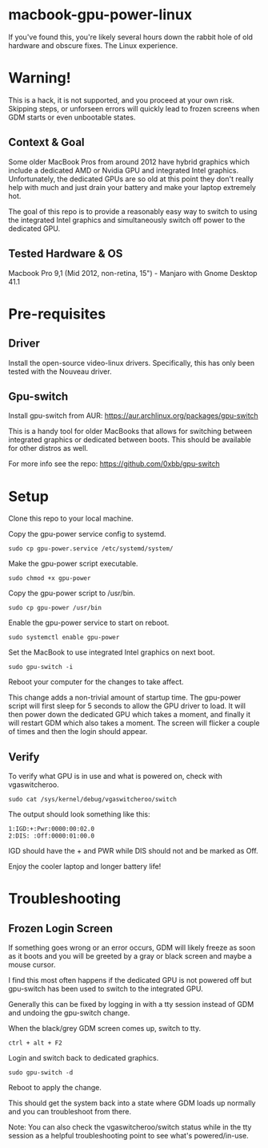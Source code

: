 # macbook-gpu-power-linux

If you've found this, you're likely several hours down the rabbit hole of old hardware and obscure fixes. The Linux experience.

# Warning!

This is a hack, it is not supported, and you proceed at your own risk. Skipping steps, or unforseen errors will quickly lead to frozen screens when GDM starts or even unbootable states.

## Context & Goal

Some older MacBook Pros from around 2012 have hybrid graphics which include a dedicated AMD or Nvidia GPU and integrated Intel graphics. Unfortunately, the dedicated GPUs are so old at this point they don't really help with much and just drain your battery and make your laptop extremely hot.

The goal of this repo is to provide a reasonably easy way to switch to using the integrated Intel graphics and simultaneously switch off power to the dedicated GPU.

## Tested Hardware & OS

Macbook Pro 9,1 (Mid 2012, non-retina, 15") - Manjaro with Gnome Desktop 41.1

# Pre-requisites

## Driver
Install the open-source video-linux drivers. Specifically, this has only been tested with the Nouveau driver.

## Gpu-switch
Install gpu-switch from AUR: https://aur.archlinux.org/packages/gpu-switch

This is a handy tool for older MacBooks that allows for switching between integrated graphics or dedicated between boots. This should be available for other distros as well.

For more info see the repo: https://github.com/0xbb/gpu-switch

# Setup

Clone this repo to your local machine.

Copy the gpu-power service config to systemd.

```
sudo cp gpu-power.service /etc/systemd/system/
```

Make the gpu-power script executable.
```
sudo chmod +x gpu-power
```

Copy the gpu-power script to /usr/bin.

```
sudo cp gpu-power /usr/bin
```

Enable the gpu-power service to start on reboot.
```
sudo systemctl enable gpu-power
```

Set the MacBook to use integrated Intel graphics on next boot.
```
sudo gpu-switch -i
```

Reboot your computer for the changes to take affect.

This change adds a non-trivial amount of startup time. The gpu-power script will first sleep for 5 seconds to allow the GPU driver to load. It will then power down the dedicated GPU which takes a moment, and finally it will restart GDM which also takes a moment. The screen will flicker a couple of times and then the login should appear.

## Verify

To verify what GPU is in use and what is powered on, check with vgaswitcheroo.
```
sudo cat /sys/kernel/debug/vgaswitcheroo/switch
```

The output should look something like this:
```
1:IGD:+:Pwr:0000:00:02.0
2:DIS: :Off:0000:01:00.0
```

IGD should have the + and PWR while DIS should not and be marked as Off.

Enjoy the cooler laptop and longer battery life!

# Troubleshooting

## Frozen Login Screen

If something goes wrong or an error occurs, GDM will likely freeze as soon as it boots and you will be greeted by a gray or black screen and maybe a mouse cursor.

I find this most often happens if the dedicated GPU is not powered off but gpu-switch has been used to switch to the integrated GPU.

Generally this can be fixed by logging in with a tty session instead of GDM and undoing the gpu-switch change.

When the black/grey GDM screen comes up, switch to tty.
```
ctrl + alt + F2
```

Login and switch back to dedicated graphics.
```
sudo gpu-switch -d
```

Reboot to apply the change.

This should get the system back into a state where GDM loads up normally and you can troubleshoot from there.

Note: You can also check the vgaswitcheroo/switch status while in the tty session as a helpful troubleshooting point to see what's powered/in-use.